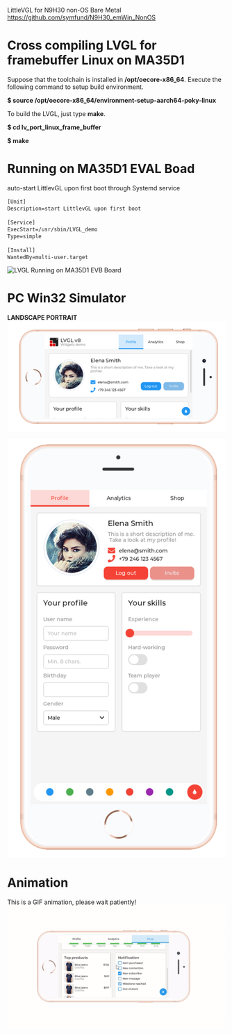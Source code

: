 
LittleVGL for N9H30 non-OS Bare Metal
https://github.com/symfund/N9H30_emWin_NonOS


# Cross compiling LVGL for framebuffer Linux on MA35D1
Suppose that the toolchain is installed in **/opt/oecore-x86_64**. 
Execute the following command to setup build environment.

**$ source /opt/oecore-x86_64/environment-setup-aarch64-poky-linux** 

To build the LVGL, just type **make**.

**$ cd lv_port_linux_frame_buffer**

**$ make**


# Running on MA35D1 EVAL Boad

auto-start LittlevGL upon first boot through Systemd service

```
[Unit]
Description=start LittlevGL upon first boot

[Service]
ExecStart=/usr/sbin/LVGL_demo
Type=simple

[Install]
WantedBy=multi-user.target
```



![LVGL Running on MA35D1 EVB Board](docs/images/ma35d1.JPG)

# PC Win32 Simulator
**LANDSCAPE PORTRAIT**
![LVGL Running on PC](docs/images/Screenshot.png)

![portrait profile](docs/images/portrait_profile.png)

# Animation
This is a GIF animation, please wait patiently!
![LVGL Animation](docs/images/lvgl.gif)
